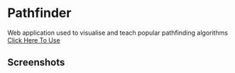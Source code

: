 # Pathfinder
Web application used to visualise and teach popular pathfinding algorithms
[Click Here To Use](https://ddannyll.github.io/pathfinder/)

## Screenshots
